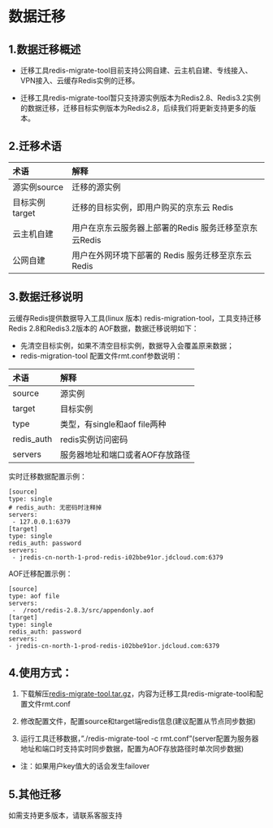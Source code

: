# 数据迁移

## 1.数据迁移概述

- 迁移工具redis-migrate-tool目前支持公网自建、云主机自建、专线接入、VPN接入、云缓存Redis实例的迁移。

- 迁移工具redis-migrate-tool暂只支持源实例版本为Redis2.8、Redis3.2实例的数据迁移，迁移目标实例版本为Redis2.8，后续我们将更新支持更多的版本。

## 2.迁移术语

| 术语 |  解释  | 
| :--- | :---  | 
|  源实例source |  迁移的源实例 | 
|  目标实例target|迁移的目标实例，即用户购买的京东云 Redis | 
|  云主机自建|用户在京东云服务器上部署的Redis 服务迁移至京东云Redis | 
|  公网自建|用户在外网环境下部署的 Redis 服务迁移至京东云Redis | 

## 3.数据迁移说明

云缓存Redis提供数据导入工具(linux 版本) redis-migration-tool，工具支持迁移 Redis 2.8和Redis3.2版本的 AOF数据，数据迁移说明如下：

- 先清空目标实例，如果不清空目标实例，数据导入会覆盖原来数据；
- redis-migration-tool 配置文件rmt.conf参数说明：

| 术语 |  解释  | 
| :--- | :---  | 
|  source   | 源实例 | 
|  target  |  目标实例 | 
|  type | 类型，有single和aof file两种 | 
|  redis_auth | redis实例访问密码 | 
|  servers  | 服务器地址和端口或者AOF存放路径 | 
 
实时迁移数据配置示例：
```
[source]
type: single  
# redis_auth: 无密码时注释掉
servers:
 - 127.0.0.1:6379
[target]
type: single
redis_auth: password
servers:
 - jredis-cn-north-1-prod-redis-i02bbe91or.jdcloud.com:6379
```

 AOF迁移配置示例：
 ```
[source]
type: aof file
servers:
  -  /root/redis-2.8.3/src/appendonly.aof
[target]
type: single
redis_auth: password
servers:
 - jredis-cn-north-1-prod-redis-i02bbe91or.jdcloud.com:6379
```

## 4.使用方式：

1. 下载解压[redis-migrate-tool.tar.gz](https://img1.jcloudcs.com/cms/4c5a2fc3-1dc5-468c-89d5-7d38dbc1a5c720180910162509.gz)，内容为迁移工具redis-migrate-tool和配置文件rmt.conf

2. 修改配置文件，配置source和target端redis信息(建议配置从节点同步数据)

3. 运行工具迁移数据，”./redis-migrate-tool -c rmt.conf”(server配置为服务器地址和端口时支持实时同步数据，配置为AOF存放路径时单次同步数据)
 
 - 注：如果用户key值大的话会发生failover

## 5.其他迁移
如需支持更多版本，请联系客服支持
